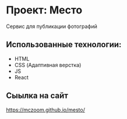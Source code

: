 # Проект: Место
Сервис для публикации фотографий

## Использованные технологии:
- HTML
- CSS (Адаптивная верстка)
- JS
- React

## Сыылка на сайт
https://mczoom.github.io/mesto/